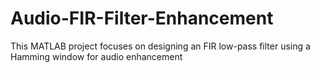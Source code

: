 # Audio-FIR-Filter-Enhancement
This MATLAB project focuses on designing an FIR low-pass filter using a Hamming window for audio enhancement
